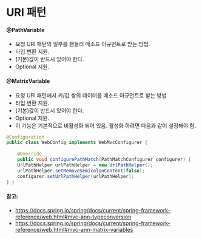 # URI 패턴

#### @PathVariable

- 요청 URI 패턴의 일부를 핸들러 메소드 아규먼트로 받는 방법. 
- 타입 변환 지원.
- (기본)값이 반드시 있어야 한다.
- Optional 지원.

#### @MatrixVariable

- 요청 URI 패턴에서 키/값 쌍의 데이터를 메소드 아규먼트로 받는 방법
- 타입 변환 지원.
- (기본)값이 반드시 있어야 한다.
- Optional 지원.
- 이 기능은 기본적으로 비활성화 되어 있음. 활성화 하려면 다음과 같이 설정해야 함.

```java
@Configuration
public class WebConfig implements WebMvcConfigurer {
  
	@Override
	public void configurePathMatch(PathMatchConfigurer configurer) { 
    UrlPathHelper urlPathHelper = new UrlPathHelper();
    urlPathHelper.setRemoveSemicolonContent(false);
    configurer.setUrlPathHelper(urlPathHelper);
} }
```



#### 참고: 

- https://docs.spring.io/spring/docs/current/spring-framework-reference/web.html#mvc-ann-typeconversion 
- https://docs.spring.io/spring/docs/current/spring-framework-reference/web.html#mvc-ann-matrix-variables